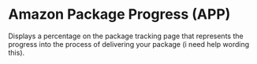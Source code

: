 # Amazon Package Progress (APP)
Displays a percentage on the package tracking page that represents the progress into the process of delivering your package (i need help wording this).
